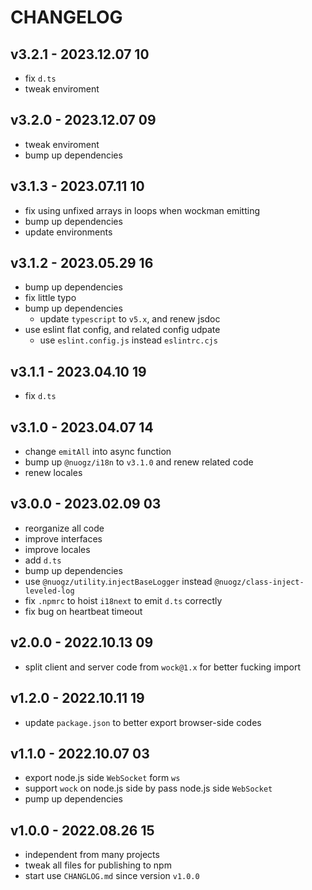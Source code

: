 # CHANGELOG

## v3.2.1 - 2023.12.07 10
* fix `d.ts`
* tweak enviroment


## v3.2.0 - 2023.12.07 09
* tweak enviroment
* bump up dependencies


## v3.1.3 - 2023.07.11 10
* fix using unfixed arrays in loops when wockman emitting
* bump up dependencies
* update environments


## v3.1.2 - 2023.05.29 16
* bump up dependencies
* fix little typo
* bump up dependencies
	* update `typescript` to `v5.x`, and renew jsdoc
* use eslint flat config, and related config udpate
	* use `eslint.config.js` instead `eslintrc.cjs`


## v3.1.1 - 2023.04.10 19
* fix `d.ts`


## v3.1.0 - 2023.04.07 14
* change `emitAll` into async function
* bump up `@nuogz/i18n` to `v3.1.0` and renew related code
* renew locales


## v3.0.0 - 2023.02.09 03
* reorganize all code
* improve interfaces
* improve locales
* add `d.ts`
* bump up dependencies
* use `@nuogz/utility`.`injectBaseLogger` instead `@nuogz/class-inject-leveled-log`
* fix `.npmrc` to hoist `i18next` to emit `d.ts` correctly
* fix bug on heartbeat timeout


## v2.0.0 - 2022.10.13 09
* split client and server code from `wock@1.x` for better fucking import


## v1.2.0 - 2022.10.11 19
* update `package.json` to better export browser-side codes


## v1.1.0 - 2022.10.07 03
* export node.js side `WebSocket` form `ws`
* support `wock` on node.js side by pass node.js side `WebSocket`
* pump up dependencies


## v1.0.0 - 2022.08.26 15
* independent from many projects
* tweak all files for publishing to npm
* start use `CHANGLOG.md` since version `v1.0.0`
